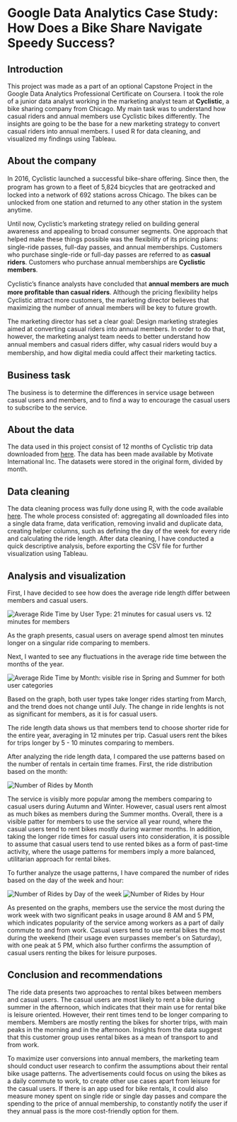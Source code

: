 # Google Data Analytics Case Study: How Does a Bike Share Navigate Speedy Success?

## Introduction

This project was made as a part of an optional Capstone Project in the Google Data Analytics Professional Certificate on Coursera.
I took the role of a junior data analyst working in the marketing analyst team at **Cyclistic**, a bike sharing company from Chicago. My main task was to understand how casual riders and annual members use Cyclistic bikes differently. The insights are going to be the base for a new marketing strategy to convert casual riders into annual members. I used R for data cleaning, and visualized my findings using Tableau.

## About the company

In 2016, Cyclistic launched a successful bike-share oﬀering. Since then, the program has grown to a ﬂeet of 5,824 bicycles that
are geotracked and locked into a network of 692 stations across Chicago. The bikes can be unlocked from one station and
returned to any other station in the system anytime.

Until now, Cyclistic’s marketing strategy relied on building general awareness and appealing to broad consumer segments.
One approach that helped make these things possible was the ﬂexibility of its pricing plans: single-ride passes, full-day passes,
and annual memberships. Customers who purchase single-ride or full-day passes are referred to as **casual riders**. Customers
who purchase annual memberships are **Cyclistic members**.

Cyclistic’s ﬁnance analysts have concluded that **annual members are much more proﬁtable than casual riders**. Although the
pricing ﬂexibility helps Cyclistic attract more customers, the marketing director believes that maximizing the number of annual members will
be key to future growth.

The marketing director has set a clear goal: Design marketing strategies aimed at converting casual riders into annual members. In order to
do that, however, the marketing analyst team needs to better understand how annual members and casual riders diﬀer, why
casual riders would buy a membership, and how digital media could aﬀect their marketing tactics.

## Business task

The business is to determine the differences in service usage between casual users and members, and to find a way to encourage the casual users to subscribe to the service.

## About the data

The data used in this project consist of 12 months of Cyclistic trip data downloaded from [here](https://divvy-tripdata.s3.amazonaws.com/index.html). The data has been made available by Motivate International Inc. The datasets were stored in the original form, divided by month.

## Data cleaning

The data cleaning process was fully done using R, with the code available [here](https://github.com/tjglwcz/bike_data_case_study/blob/master/workbench.r).
The whole process consisted of: aggregating all downloaded files into a single data frame, data verification, removing invalid and duplicate data, creating helper columns, such as defining the day of the week for every ride and calculating the ride length. After data cleaning, I have conducted a quick descriptive analysis, before exporting the CSV file for further visualization using Tableau.

## Analysis and visualization

First, I have decided to see how does the average ride length differ between members and casual users.

![Average Ride Time by User Type: 21 minutes for casual users vs. 12 minutes for members](/img/Average%20Ride%20Time%20by%20User%20Type.png)

As the graph presents, casual users on average spend almost ten minutes longer on a singular ride comparing to members. 

Next, I wanted to see any fluctuations in the average ride time between the months of the year.

![Average Ride Time by Month: visible rise in Spring and Summer for both user categories](/img/Average%20Ride%20Time%20by%20Month.png)

Based on the graph, both user types take longer rides starting from March, and the trend does not change until July. The change in ride lenghts is not as significant for members, as it is for casual users.

The ride length data shows us that members tend to choose shorter ride for the entire year, averaging in 12 minutes per trip. Casual users rent the bikes for trips longer by 5 - 10 minutes comparing to members.

After analyzing the ride length data, I compared the use patterns based on the number of rentals in certain time frames. First, the ride distribution based on the month:

![Number of Rides by Month](/img/Number%20of%20Rides%20by%20Month.png)

The service is visibly more popular among the members comparing to casual users during Autumn and Winter. However, casual users rent almost as much bikes as members during the Summer months. Overall, there is a visible patter for members to use the service all year round, where the casual users tend to rent bikes mostly during warmer months. In addition, taking the longer ride times for casual users into consideration, it is possible to assume that casual users tend to use rented bikes as a form of past-time activity, where the usage patterns for members imply a more balanced, utilitarian approach for rental bikes.

To further analyze the usage patterns, I have compared the number of rides based on the day of the week and hour:

![Number of Rides by Day of the week](/img/Number%20of%20Rides%20by%20Day%20of%20the%20week.png)
![Number of Rides by Hour](/img/Number%20of%20Rides%20by%20Hour.png)

As presented on the graphs, members use the service the most during the work week with two significant peaks in usage around 8 AM and 5 PM, which indicates popularity of the service among workers as a part of daily commute to and from work. Casual users tend to use rental bikes the most during the weekend (their usage even surpasses member's on Saturday), with one peak at 5 PM, which also further confirms the assumption of casual users renting the bikes for leisure purposes.

## Conclusion and recommendations

The ride data presents two approaches to rental bikes between members and casual users. The casual users are most likely to rent a bike during summer in the afternoon, which indicates that their main use for rental bike is leisure oriented. However, their rent times tend to be longer comparing to members. Members are mostly renting the bikes for shorter trips, with main peaks in the morning and in the afternoon. Insights from the data suggest that this customer group uses rental bikes as a mean of transport to and from work. 

To maximize user conversions into annual members, the marketing team should conduct user research to confirm the assumptions about their rental bike usage patterns. The advertisements could focus on using the bikes as a daily commute to work, to create other use cases apart from leisure for the casual users. If there is an app used for bike rentals, it could also measure money spent on single ride or single day passes and compare the spending to the price of annual membership, to constantly notify the user if they annual pass is the more cost-friendly option for them.